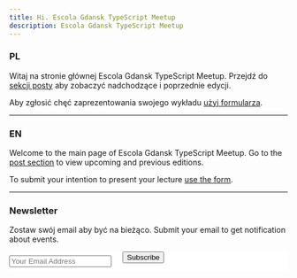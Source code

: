 ```yaml
---
title: Hi. Escola Gdansk TypeScript Meetup
description: Escola Gdansk TypeScript Meetup
---
```


### PL

Witaj na stronie głównej Escola Gdansk TypeScript Meetup. Przejdź do [sekcji posty](posts) aby zobaczyć nadchodzące i poprzednie edycji.

Aby zgłosić chęć zaprezentowania swojego wykładu [użyj formularza](https://tally.so/r/31AZB1).

---

### EN

Welcome to the main page of Escola Gdansk TypeScript Meetup. Go to the [post section](posts) to view upcoming and previous editions.

To submit your intention to present your lecture [use the form](https://tally.so/r/31AZB1).

---

### Newsletter

Zostaw swój email aby być na bieżąco. Submit your email to get notification about events.

<!-- Begin Mailchimp Signup Form -->
<link href="//cdn-images.mailchimp.com/embedcode/classic-071822.css" rel="stylesheet" type="text/css">
<style type="text/css">
	#mc_embed_signup { background:#fff; clear:left; font:14px Helvetica,Arial,sans-serif;  width:100%;  }
    #mc_embed_signup form { margin: 0; display: flex;
	flex-direction: row;
	flex-wrap: nowrap;
	justify-content: flex-start;
	align-items: center;
	align-content: center;
    gap: 20px;
    }
    #mc_embed_signup .mc-field-group {
        padding-bottom: 0;
    }
	/* Add your own Mailchimp form style overrides in your site stylesheet or in this style block.
	   We recommend moving this block and the preceding CSS link to the HEAD of your HTML file. */
</style>
<div id="mc_embed_signup">
    <form action="https://escolasoft.us10.list-manage.com/subscribe/post?u=3206a7202fd2caa558286a665&amp;id=981dc925ce&amp;f_id=006b34e2f0" method="post" id="mc-embedded-subscribe-form" name="mc-embedded-subscribe-form" class="validate" target="_self">

<div class="mc-field-group">
	<input type="email" value="" name="EMAIL" class="required email" id="mce-EMAIL" required placeholder="Your Email Address">
</div>
	<div id="mce-responses" class="clear foot" style="display:none;">
		<div class="response" id="mce-error-response" style="display:none"></div>
		<div class="response" id="mce-success-response" style="display:none"></div>
	</div>    <!-- real people should not fill this in and expect good things - do not remove this or risk form bot signups-->
    <div style="position: absolute; left: -5000px;" aria-hidden="true"><input type="text" name="b_3206a7202fd2caa558286a665_981dc925ce" tabindex="-1" value=""></div>
        <div class="optionalParent" style="width:50%">
            <div class="clear foot">
                <input type="submit" value="Subscribe" name="subscribe" id="mc-embedded-subscribe" class="button">
                <p class="brandingLogo"></p>
            </div>
        </div>
    </div>
</form>
</div>

<!--End mc_embed_signup-->
